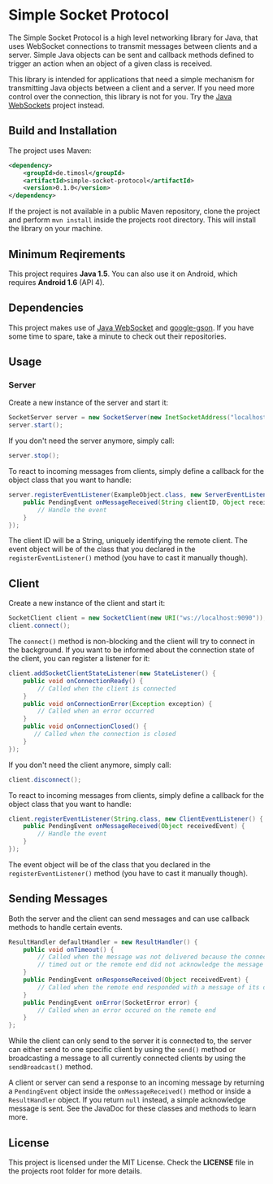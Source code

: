 # Simple Socket Protocol

The Simple Socket Protocol is a high level networking library for Java, that uses WebSocket connections to transmit messages between clients and a server. Simple Java objects can be sent and callback methods defined to trigger an action when an object of a given class is received.

This library is intended for applications that need a simple mechanism for transmitting Java objects between a client and a server. If you need more control over the connection, this library is not for you. Try the [Java WebSockets](https://github.com/TooTallNate/Java-WebSocket) project instead.

## Build and Installation

The project uses Maven:
```xml
<dependency>
    <groupId>de.timosl</groupId>
    <artifactId>simple-socket-protocol</artifactId>
    <version>0.1.0</version>
</dependency>
```
If the project is not available in a public Maven repository, clone the project and perform ```mvn install``` inside the projects root directory. This will install the library on your machine.

## Minimum Reqirements

This project requires **Java 1.5**. You can also use it on Android, which requires **Android 1.6** (API 4).

## Dependencies

This project makes use of [Java WebSocket](https://github.com/TooTallNate/Java-WebSocket) and [google-gson](https://github.com/google/gson). If you have some time to spare, take a minute to check out their repositories.

## Usage

### Server

Create a new instance of the server and start it:
```java
SocketServer server = new SocketServer(new InetSocketAddress("localhost", 9090));
server.start();
```
If you don't need the server anymore, simply call:
```java
server.stop();
```
To react to incoming messages from clients, simply define a callback for the object class that you want to handle:
```java
server.registerEventListener(ExampleObject.class, new ServerEventListener() {
    public PendingEvent onMessageReceived(String clientID, Object receivedEvent) {
        // Handle the event
    }
});
```
The client ID will be a String, uniquely identifying the remote client. The event object will be of the class that you declared in the ```registerEventListener()``` method (you have to cast it manually though).

## Client

Create a new instance of the client and start it:
```java
SocketClient client = new SocketClient(new URI("ws://localhost:9090"));
client.connect();
```
The ```connect()``` method is non-blocking and the client will try to connect in the background. If you want to be informed about the connection state of the client, you can register a listener for it:
```java
client.addSocketClientStateListener(new StateListener() {
    public void onConnectionReady() {
        // Called when the client is connected
    }
    public void onConnectionError(Exception exception) {
        // Called when an error occurred
    }
    public void onConnectionClosed() {
       // Called when the connection is closed
    }
});
```
If you don't need the client anymore, simply call:
```java
client.disconnect();
```
To react to incoming messages from clients, simply define a callback for the object class that you want to handle:
```java
client.registerEventListener(String.class, new ClientEventListener() {
    public PendingEvent onMessageReceived(Object receivedEvent) {
        // Handle the event
    }
});
```
The event object will be of the class that you declared in the ```registerEventListener()``` method (you have to cast it manually though).

## Sending Messages

Both the server and the client can send messages and can use callback methods to handle certain events.
```java
ResultHandler defaultHandler = new ResultHandler() {
    public void onTimeout() {
        // Called when the message was not delivered because the connection
        // timed out or the remote end did not acknowledge the message
    }
    public PendingEvent onResponseReceived(Object receivedEvent) {
        // Called when the remote end responded with a message of its own
    }
    public PendingEvent onError(SocketError error) {
        // Called when an error occured on the remote end
    }
};
```
While the client can only send to the server it is connected to, the server can either send to one specific client by using the ```send()``` method or broadcasting a message to all currently connected clients
by using the ```sendBroadcast()``` method.

A client or server can send a response to an incoming message by returning a ```PendingEvent``` object inside the ```onMessageReceived()``` method or inside a ```ResultHandler``` object. If you return ```null``` instead, a simple acknowledge message is sent. See the JavaDoc for these classes and methods to learn more.

## License

This project is licensed under the MIT License. Check the **LICENSE** file in the projects root folder for more details.